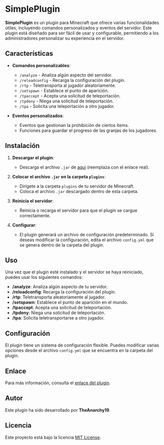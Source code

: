 # SimplePlugin

**SimplePlugin** es un plugin para Minecraft que ofrece varias funcionalidades útiles, incluyendo comandos personalizados y eventos del servidor. Este plugin está diseñado para ser fácil de usar y configurable, permitiendo a los administradores personalizar su experiencia en el servidor.

## Características

- **Comandos personalizables**: 
  - `/analyze` - Analiza algún aspecto del servidor.
  - `/reloadconfig` - Recarga la configuración del plugin.
  - `/rtp` - Teletransporta al jugador aleatoriamente.
  - `/setspawn` - Establece el punto de aparición.
  - `/tpaccept` - Acepta una solicitud de teleportación.
  - `/tpdeny` - Niega una solicitud de teleportación.
  - `/tpa` - Solicita una teleportación a otro jugador.

- **Eventos personalizados**: 
  - Eventos que gestionan la prohibición de ciertos ítems.
  - Funciones para guardar el progreso de las granjas de los jugadores.

## Instalación

1. **Descargar el plugin**:
   - Descarga el archivo `.jar` de [aquí]() (reemplaza con el enlace real).

2. **Colocar el archivo `.jar` en la carpeta `plugins`**:
   - Dirígete a la carpeta `plugins` de tu servidor de Minecraft.
   - Coloca el archivo `.jar` descargado dentro de esta carpeta.

3. **Reinicia el servidor**:
   - Reinicia o recarga el servidor para que el plugin se cargue correctamente.

4. **Configurar**:
   - El plugin generará un archivo de configuración predeterminado. Si deseas modificar la configuración, edita el archivo `config.yml` que se genera dentro de la carpeta del plugin.

## Uso

Una vez que el plugin esté instalado y el servidor se haya reiniciado, puedes usar los siguientes comandos:

- **/analyze**: Analiza algún aspecto de tu servidor.
- **/reloadconfig**: Recarga la configuración del plugin.
- **/rtp**: Teletransporta aleatoriamente al jugador.
- **/setspawn**: Establece el punto de aparición en el mundo.
- **/tpaccept**: Acepta una solicitud de teleportación.
- **/tpdeny**: Niega una solicitud de teleportación.
- **/tpa**: Solicita teletransportarse a otro jugador.

## Configuración

El plugin tiene un sistema de configuración flexible. Puedes modificar varias opciones desde el archivo `config.yml` que se encuentra en la carpeta del plugin.

## Enlace

Para más información, consulta el [enlace del plugin](https://www.pluginurl.com).

## Autor

Este plugin ha sido desarrollado por **TheAnarchy19**.

## Licencia

Este proyecto está bajo la licencia [MIT License](LICENSE).
